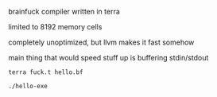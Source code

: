 brainfuck compiler written in terra

limited to 8192 memory cells

completely unoptimized, but llvm makes it fast somehow

main thing that would speed stuff up is buffering stdin/stdout

```
terra fuck.t hello.bf

./hello-exe
```
